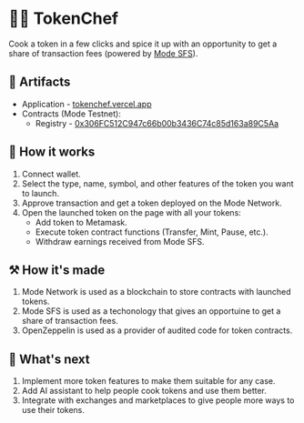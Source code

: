 # 👨‍🍳‍ TokenChef

Cook a token in a few clicks and spice it up with an opportunity to get a share of transaction fees (powered by [Mode SFS](https://www.mode.network/)).

## 🔗 Artifacts

- Application - [tokenchef.vercel.app](https://tokenchef.vercel.app/)
- Contracts (Mode Testnet):
  - Registry - [0x306FC512C947c66b00b3436C74c85d163a89C5Aa](https://sepolia.explorer.mode.network/address/0x306FC512C947c66b00b3436C74c85d163a89C5Aa)

## 🤯 How it works

1. Connect wallet.
2. Select the type, name, symbol, and other features of the token you want to launch.
3. Approve transaction and get a token deployed on the Mode Network.
4. Open the launched token on the page with all your tokens:
   - Add token to Metamask.
   - Execute token contract functions (Transfer, Mint, Pause, etc.).
   - Withdraw earnings received from Mode SFS.

## ⚒️ How it's made

1. Mode Network is used as a blockchain to store contracts with launched tokens.
2. Mode SFS is used as a techonology that gives an opportuine to get a share of transaction fees.
3. OpenZeppelin is used as a provider of audited code for token contracts.

## 🔮 What's next

1. Implement more token features to make them suitable for any case.
2. Add AI assistant to help people cook tokens and use them better.
3. Integrate with exchanges and marketplaces to give people more ways to use their tokens.
